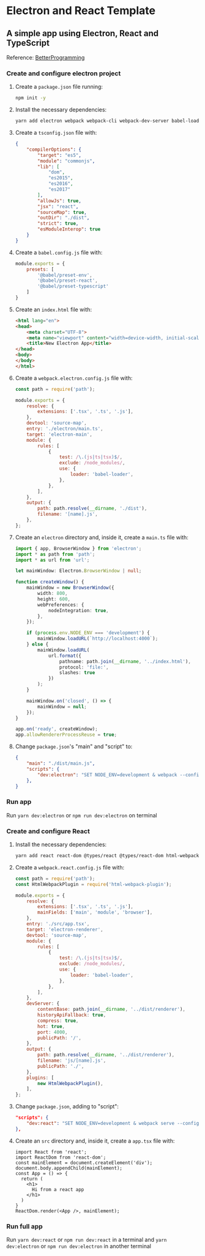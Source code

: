 # Electron and React Template
## A simple app using Electron, React and TypeScript

Reference:
[BetterProgramming](https://medium.com/better-programming/start-a-new-electron-app-with-react-and-typescript-cdd6d9997933)


### Create and configure electron project

1. Create a `package.json` file running:

    ```sh
    npm init -y
    ```

2. Install the necessary dependencies:

    ```sh
    yarn add electron webpack webpack-cli webpack-dev-server babel-loader @babel/core @babel/preset-env @babel/preset-react @babel/preset-typescript crossenv
    ```

3. Create a `tsconfig.json` file with:

    ```json
    {
        "compilerOptions": {
            "target": "es5",
            "module": "commonjs",
            "lib": [
                "dom",
                "es2015",
                "es2016",
                "es2017"
            ],
            "allowJs": true,
            "jsx": "react",
            "sourceMap": true,
            "outDir": "./dist",
            "strict": true,
            "esModuleInterop": true
        }
    }
    ```

4. Create a `babel.config.js` file with:

    ```js
    module.exports = {
        presets: [
            '@babel/preset-env',
            '@babel/preset-react',
            '@babel/preset-typescript'
        ]
    }
    ```

5. Create an `index.html` file with:

    ```html
    <html lang="en">
    <head>
        <meta charset="UTF-8">
        <meta name="viewport" content="width=device-width, initial-scale=1.0">
        <title>New Electron App</title>
    </head>
    <body>
    </body>
    </html>
    ```

6. Create a `webpack.electron.config.js` file with:

    ```js
    const path = require('path');

    module.exports = {
        resolve: {
            extensions: ['.tsx', '.ts', '.js'],
        },
        devtool: 'source-map',
        entry: './electron/main.ts',
        target: 'electron-main',
        module: {
            rules: [
                {
                    test: /\.(js|ts|tsx)$/,
                    exclude: /node_modules/,
                    use: {
                        loader: 'babel-loader',
                    },
                },
            ],
        },
        output: {
            path: path.resolve(__dirname, './dist'),
            filename: '[name].js',
        },
    };
    ```

7. Create an `electron` directory and, inside it, create a `main.ts` file with:

    ```ts
    import { app, BrowserWindow } from 'electron';
    import * as path from 'path';
    import * as url from 'url';

    let mainWindow: Electron.BrowserWindow | null;

    function createWindow() {
        mainWindow = new BrowserWindow({
            width: 800,
            height: 600,
            webPreferences: {
                nodeIntegration: true,
            },
        });

        if (process.env.NODE_ENV === 'development') {
            mainWindow.loadURL(`http://localhost:4000`);
        } else {
            mainWindow.loadURL(
                url.format({
                    pathname: path.join(__dirname, '../index.html'),
                    protocol: 'file:',
                    slashes: true
                })
            );
        }

        mainWindow.on('closed', () => {
            mainWindow = null;
        });
    }

    app.on('ready', createWindow);
    app.allowRendererProcessReuse = true;
    ```

8. Change `package.json`'s "main" and "script" to:
    ```json
    {
        "main": "./dist/main.js",
        "scripts": {
            "dev:electron": "SET NODE_ENV=development & webpack --config webpack.electron.config.js --mode development && electron ."
        },
    }
    ```


### Run app

Run `yarn dev:electron` or `npm run dev:electron` on terminal


### Create and configure React

1. Install the necessary dependencies:

    ```sh
    yarn add react react-dom @types/react @types/react-dom html-webpack-plugin
    ```

2. Create a `webpack.react.config.js` file with:

    ```js
    const path = require('path');
    const HtmlWebpackPlugin = require('html-webpack-plugin');

    module.exports = {
        resolve: {
            extensions: ['.tsx', '.ts', '.js'],
            mainFields: ['main', 'module', 'browser'],
        },
        entry: './src/app.tsx',
        target: 'electron-renderer',
        devtool: 'source-map',
        module: {
            rules: [
                {
                    test: /\.(js|ts|tsx)$/,
                    exclude: /node_modules/,
                    use: {
                        loader: 'babel-loader',
                    },
                },
            ],
        },
        devServer: {
            contentBase: path.join(__dirname, '../dist/renderer'),
            historyApiFallback: true,
            compress: true,
            hot: true,
            port: 4000,
            publicPath: '/',
        },
        output: {
            path: path.resolve(__dirname, '../dist/renderer'),
            filename: 'js/[name].js',
            publicPath: './',
        },
        plugins: [
            new HtmlWebpackPlugin(),
        ],
    };
    ```

3. Change `package.json`, adding to "script":

    ```json
    "scripts": {
        "dev:react": "SET NODE_ENV=development & webpack serve --config webpack.react.config.js --mode development"
    },
    ```

4. Create an `src` directory and, inside it, create a `app.tsx` file with:

    ```tsx
    import React from 'react';
    import ReactDom from 'react-dom';
    const mainElement = document.createElement('div');
    document.body.appendChild(mainElement);
    const App = () => {
      return (
        <h1>
          Hi from a react app
        </h1>
      )
    }
    ReactDom.render(<App />, mainElement);
    ```

### Run full app

Run `yarn dev:react` or `npm run dev:react` in a terminal and `yarn dev:electron` or `npm run dev:electron` in another terminal
